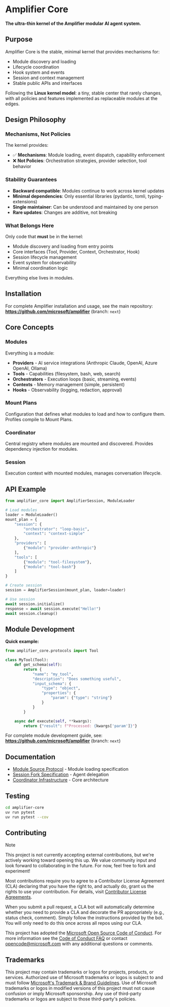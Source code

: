 # Amplifier Core

**The ultra-thin kernel of the Amplifier modular AI agent system.**

## Purpose

Amplifier Core is the stable, minimal kernel that provides mechanisms for:

- Module discovery and loading
- Lifecycle coordination
- Hook system and events
- Session and context management
- Stable public APIs and interfaces

Following the **Linux kernel model**: a tiny, stable center that rarely changes, with all policies and features implemented as replaceable modules at the edges.

## Design Philosophy

### Mechanisms, Not Policies

The kernel provides:

- ✅ **Mechanisms**: Module loading, event dispatch, capability enforcement
- ❌ **Not Policies**: Orchestration strategies, provider selection, tool behavior

### Stability Guarantees

- **Backward compatible**: Modules continue to work across kernel updates
- **Minimal dependencies**: Only essential libraries (pydantic, tomli, typing-extensions)
- **Single maintainer**: Can be understood and maintained by one person
- **Rare updates**: Changes are additive, not breaking

### What Belongs Here

Only code that **must** be in the kernel:

- Module discovery and loading from entry points
- Core interfaces (Tool, Provider, Context, Orchestrator, Hook)
- Session lifecycle management
- Event system for observability
- Minimal coordination logic

Everything else lives in modules.

## Installation

For complete Amplifier installation and usage, see the main repository:
**https://github.com/microsoft/amplifier** (branch: `next`)

## Core Concepts

### Modules

Everything is a module:

- **Providers** - AI service integrations (Anthropic Claude, OpenAI, Azure OpenAI, Ollama)
- **Tools** - Capabilities (filesystem, bash, web, search)
- **Orchestrators** - Execution loops (basic, streaming, events)
- **Contexts** - Memory management (simple, persistent)
- **Hooks** - Observability (logging, redaction, approval)

### Mount Plans

Configuration that defines what modules to load and how to configure them. Profiles compile to Mount Plans.

### Coordinator

Central registry where modules are mounted and discovered. Provides dependency injection for modules.

### Session

Execution context with mounted modules, manages conversation lifecycle.

## API Example

```python
from amplifier_core import AmplifierSession, ModuleLoader

# Load modules
loader = ModuleLoader()
mount_plan = {
    "session": {
        "orchestrator": "loop-basic",
        "context": "context-simple"
    },
    "providers": [
        {"module": "provider-anthropic"}
    ],
    "tools": [
        {"module": "tool-filesystem"},
        {"module": "tool-bash"}
    ]
}

# Create session
session = AmplifierSession(mount_plan, loader=loader)

# Use session
await session.initialize()
response = await session.execute("Hello!")
await session.cleanup()
```

## Module Development

**Quick example:**

```python
from amplifier_core.protocols import Tool

class MyTool(Tool):
    def get_schema(self):
        return {
            "name": "my_tool",
            "description": "Does something useful",
            "input_schema": {
                "type": "object",
                "properties": {
                    "param": {"type": "string"}
                }
            }
        }

    async def execute(self, **kwargs):
        return {"result": f"Processed: {kwargs['param']}"}
```

For complete module development guide, see:
**https://github.com/microsoft/amplifier** (branch: `next`)

## Documentation

- [Module Source Protocol](docs/MODULE_SOURCE_PROTOCOL.md) - Module loading specification
- [Session Fork Specification](docs/SESSION_FORK_SPECIFICATION.md) - Agent delegation
- [Coordinator Infrastructure](docs/COORDINATOR_INFRASTRUCTURE_CONTEXT.md) - Core architecture

## Testing

```bash
cd amplifier-core
uv run pytest
uv run pytest --cov
```

## Contributing

> [!NOTE]
> This project is not currently accepting external contributions, but we're actively working toward opening this up. We value community input and look forward to collaborating in the future. For now, feel free to fork and experiment!

Most contributions require you to agree to a
Contributor License Agreement (CLA) declaring that you have the right to, and actually do, grant us
the rights to use your contribution. For details, visit [Contributor License Agreements](https://cla.opensource.microsoft.com).

When you submit a pull request, a CLA bot will automatically determine whether you need to provide
a CLA and decorate the PR appropriately (e.g., status check, comment). Simply follow the instructions
provided by the bot. You will only need to do this once across all repos using our CLA.

This project has adopted the [Microsoft Open Source Code of Conduct](https://opensource.microsoft.com/codeofconduct/).
For more information see the [Code of Conduct FAQ](https://opensource.microsoft.com/codeofconduct/faq/) or
contact [opencode@microsoft.com](mailto:opencode@microsoft.com) with any additional questions or comments.

## Trademarks

This project may contain trademarks or logos for projects, products, or services. Authorized use of Microsoft
trademarks or logos is subject to and must follow
[Microsoft's Trademark & Brand Guidelines](https://www.microsoft.com/legal/intellectualproperty/trademarks/usage/general).
Use of Microsoft trademarks or logos in modified versions of this project must not cause confusion or imply Microsoft sponsorship.
Any use of third-party trademarks or logos are subject to those third-party's policies.
